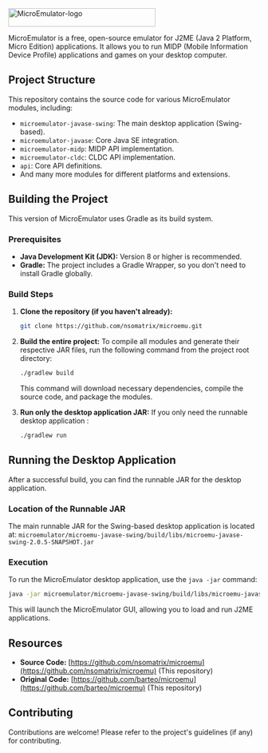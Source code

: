 <img width="295" height="37" alt="MicroEmulator-logo" src="https://github.com/user-attachments/assets/114843cc-baaf-417c-900d-17a7792430e8" />


MicroEmulator is a free, open-source emulator for J2ME (Java 2 Platform, Micro Edition) applications. It allows you to run MIDP (Mobile Information Device Profile) applications and games on your desktop computer.

## Project Structure

This repository contains the source code for various MicroEmulator modules, including:
*   `microemulator-javase-swing`: The main desktop application (Swing-based).
*   `microemulator-javase`: Core Java SE integration.
*   `microemulator-midp`: MIDP API implementation.
*   `microemulator-cldc`: CLDC API implementation.
*   `api`: Core API definitions.
*   And many more modules for different platforms and extensions.

## Building the Project

This version of MicroEmulator uses Gradle as its build system.

### Prerequisites

*   **Java Development Kit (JDK):** Version 8 or higher is recommended.
*   **Gradle:** The project includes a Gradle Wrapper, so you don't need to install Gradle globally.

### Build Steps

1.  **Clone the repository (if you haven't already):**
    ```bash
    git clone https://github.com/nsomatrix/microemu.git
    ```

2.  **Build the entire project:**
    To compile all modules and generate their respective JAR files, run the following command from the project root directory:
    ```bash
    ./gradlew build
    ```
    This command will download necessary dependencies, compile the source code, and package the modules.

3.  **Run only the desktop application JAR:**
    If you only need the runnable desktop application :
    ```bash
    ./gradlew run
    ```

## Running the Desktop Application

After a successful build, you can find the runnable JAR for the desktop application.

### Location of the Runnable JAR

The main runnable JAR for the Swing-based desktop application is located at:
`microemulator/microemu-javase-swing/build/libs/microemu-javase-swing-2.0.5-SNAPSHOT.jar`

### Execution

To run the MicroEmulator desktop application, use the `java -jar` command:
```bash
java -jar microemulator/microemu-javase-swing/build/libs/microemu-javase-swing-2.0.5-SNAPSHOT.jar
```
This will launch the MicroEmulator GUI, allowing you to load and run J2ME applications.

## Resources

*   **Source Code:** [https://github.com/nsomatrix/microemu](https://github.com/nsomatrix/microemu) (This repository)
*   **Original Code:** [https://github.com/barteo/microemu](https://github.com/barteo/microemu) (This repository)


## Contributing

Contributions are welcome! Please refer to the project's guidelines (if any) for contributing.
